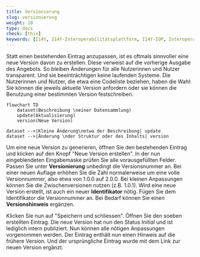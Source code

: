 ```yaml
---
title: Versionierung
slug: versionierung
weight: 10
type: docs
check: [this]
keywords: [I14Y, I14Y-Interoperabilitätsplattform, I14Y-IOP, Interoperabilität, Datenpflege, Daten pflegen, Local Data Steward, Version, Versionierung, Ausgabe, Schweiz]
---
```


Statt einen bestehenden Eintrag anzupassen, ist es oftmals sinnvoller eine neue Version davon zu erstellen. Diese verweist auf die vorherige Ausgabe des Angebots. So bleiben Änderungen für alle Nutzerinnen und Nutzer transparent. Und sie beeinträchtigen keine laufenden Systeme. Die Nutzerinnen und Nutzer, die etwa eine Codeliste beziehen, haben die Wahl: Sie können die jeweils aktuelle Version anfordern oder sie können die Benutzung einer bestimmten Version festschreiben. 

```mermaid
flowchart TD
    dataset(Beschreibung \neiner Datensammlung) 
    update(Aktualisierung)
    version(Neue Version)

dataset -->|Kleine Änderung\netwa der Beschreibung| update
dataset -->|Änderung \nder Struktur oder des Inhalts| version
```

Um eine neue Version zu generieren, öffnen Sie den bestehenden Eintrag und klicken auf den Knopf "Neue Version erstellen". In der nun eingeblendeten Eingabemaske prüfen Sie alle vorausgefüllten Felder. Passen Sie unter __Versionierung__ unbedingt die Versionsnummer an. Bei einer neuen Auflage erhöhen Sie die Zahl normalerweise um eine volle Versionnummer, also etwa von 1.0.0 auf 2.0.0. Bei kleinen Anpassungen können Sie die Zwischenversionen nutzen (z.B. 1.0.1). Wird eine neue Version erstellt, ist auch ein neuer __Identifikator__ nötig. Fügen Sie dem Identifikator die Versionnummer an. Bei Bedarf können Sie einen __Versionshinweis__ ergänzen. 

Klicken Sie nun auf "Speichern und schliessen". Öffnen Sie den soeben erstellten Eintrag. Die neue Version hat nun den Status _Initial_ und ist lediglich intern publiziert. Nun können alle nötigen Anpassungen vorgenommen werden. Der Eintrag enthält nun einen Hinweis auf die frühere Version. Und der ursprüngliche Eintrag wurde mit dem Link zur neuen Version ergänzt.